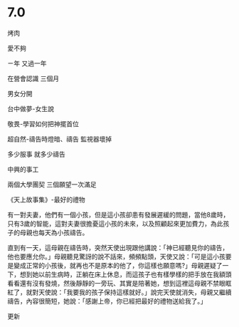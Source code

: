 # 7.0


烤肉

愛不夠

ㄧ年 又過一年

在營會認識 三個月

男女分開

台中做夢-女生說

敬畏-學習如何把神擺首位

超自然-禱告時燈暗、禱告 監視器壞掉

多少服事 就多少禱告

中興的事工

兩個大學團契  三個願望一次滿足

《天上故事集》-最好的禮物

有一對夫妻，他們有一個小孩，但是這小孩卻患有發展遲緩的問題，當他8歲時，只有3歲的智能，這對夫妻很擔憂這小孩的未來，以及照顧起來更加費力，為此孩子的母親也每天為小孩禱告。

直到有一天，這母親在禱告時，突然天使出現跟他講說：「神已經聽見你的禱告，他也要應允你。」母親聽見驚訝的說不話來，頻頻點頭，天使又說：「可是這小孩要是變成正常的小孩後，就再也不是原本的他了，你這樣也願意嗎?」母親遲疑了一下，想到她以前生病時，正躺在床上休息，而這孩子也有樣學樣的把手放在我額頭看看還有沒有發燒，然後靜靜的一旁玩、其實是陪著她，想到這裡這母親不禁眼眶紅了，就對天使說：「我要我的孩子保持這樣就好。」說完天使就消失，母親又繼續禱告，內容很簡短，她說：「感謝上帝，你已經把最好的禮物送給我了。」

更新